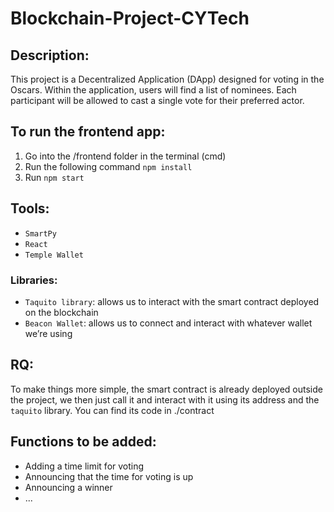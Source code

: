 # Blockchain-Project-CYTech

## Description:
This project is a Decentralized Application (DApp) designed for voting in the Oscars. Within the application, users will find a list of nominees. 
Each participant will be allowed to cast a single vote for their preferred actor.

## To run the frontend app:
1) Go into the /frontend folder in the terminal (cmd)
2) Run the following command `npm install`
3) Run `npm start`

## Tools:
- `SmartPy`
- `React`
- `Temple Wallet`
### Libraries:
- `Taquito library`: allows us to interact with the smart contract deployed on the blockchain
- `Beacon Wallet`: allows us to connect and interact with whatever wallet we’re using

## RQ: 
To make things more simple, the smart contract is already deployed outside the project, we then just call it and interact with it using its address and the `taquito` library.
You can find its code in ./contract

## Functions to be added:
- Adding a time limit for voting
- Announcing that the time for voting is up
- Announcing a winner
- ...
